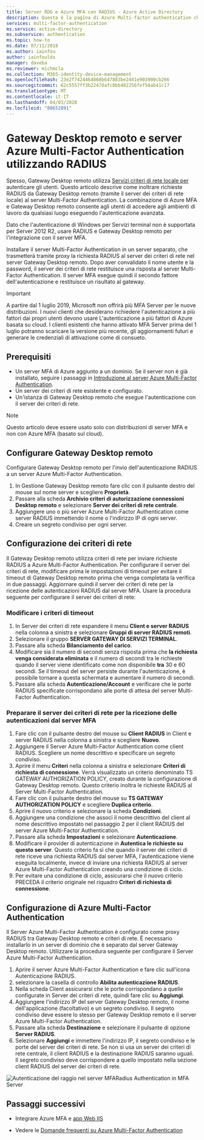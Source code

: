 ```yaml
---
title: Server RDG e Azure MFA con RADIUS - Azure Active Directory
description: Questa è la pagina di Azure Multi-factor authentication che sarà utile per la distribuzione di Gateway Desktop remoto (RD) e Server Azure Multi-Factor Authentication tramite RADIUS.
services: multi-factor-authentication
ms.service: active-directory
ms.subservice: authentication
ms.topic: how-to
ms.date: 07/11/2018
ms.author: iainfou
author: iainfoulds
manager: daveba
ms.reviewer: michmcla
ms.collection: M365-identity-device-management
ms.openlocfilehash: 23e2f7424464860b647883be2441e903900cb266
ms.sourcegitcommit: 62c5557ff3b2247dafc8bb482256fef58ab41c17
ms.translationtype: MT
ms.contentlocale: it-IT
ms.lasthandoff: 04/03/2020
ms.locfileid: "80652891"
---
```

# <a name="remote-desktop-gateway-and-azure-multi-factor-authentication-server-using-radius"></a>Gateway Desktop remoto e server Azure Multi-Factor Authentication utilizzando RADIUS

Spesso, Gateway Desktop remoto utilizza [Servizi criteri di rete locale per](https://docs.microsoft.com/windows-server/networking/core-network-guide/core-network-guide#BKMK_optionalfeatures) autenticare gli utenti. Questo articolo descrive come inoltrare richieste RADIUS da Gateway Desktop remoto (tramite il server dei criteri di rete locale) al server Multi-Factor Authentication. La combinazione di Azure MFA e Gateway Desktop remoto consente agli utenti di accedere agli ambienti di lavoro da qualsiasi luogo eseguendo l'autenticazione avanzata.

Dato che l'autenticazione di Windows per Servizi terminal non è supportata per Server 2012 R2, usare RADIUS e Gateway Desktop remoto per l'integrazione con il server MFA.

Installare il server Multi-Factor Authentication in un server separato, che trasmetterà tramite proxy la richiesta RADIUS al server dei criteri di rete nel server Gateway Desktop remoto. Dopo aver convalidato il nome utente e la password, il server dei criteri di rete restituisce una risposta al server Multi-Factor Authentication. Il server MFA esegue quindi il secondo fattore dell'autenticazione e restituisce un risultato al gateway.

> [!IMPORTANT]
> A partire dal 1 luglio 2019, Microsoft non offrirà più MFA Server per le nuove distribuzioni. I nuovi clienti che desiderano richiedere l'autenticazione a più fattori dai propri utenti devono usare L'autenticazione a più fattori di Azure basata su cloud. I clienti esistenti che hanno attivato MFA Server prima del 1 luglio potranno scaricare la versione più recente, gli aggiornamenti futuri e generare le credenziali di attivazione come di consueto.

## <a name="prerequisites"></a>Prerequisiti

- Un server MFA di Azure aggiunto a un dominio. Se il server non è già installato, seguire i passaggi in [Introduzione al server Azure Multi-Factor Authentication](howto-mfaserver-deploy.md).
- Un server dei criteri di rete esistente e configurato.
- Un'istanza di Gateway Desktop remoto che esegue l'autenticazione con il server dei criteri di rete.

> [!NOTE]
> Questo articolo deve essere usato solo con distribuzioni di server MFA e non con Azure MFA (basato sul cloud).

## <a name="configure-the-remote-desktop-gateway"></a>Configurare Gateway Desktop remoto

Configurare Gateway Desktop remoto per l'invio dell'autenticazione RADIUS a un server Azure Multi-Factor Authentication.

1. In Gestione Gateway Desktop remoto fare clic con il pulsante destro del mouse sul nome server e scegliere **Proprietà**.
2. Passare alla scheda **Archivio criteri di autorizzazione connessioni Desktop remoto** e selezionare **Server dei criteri di rete centrale**.
3. Aggiungere uno o più server Azure Multi-Factor Authentication come server RADIUS immettendo il nome o l'indirizzo IP di ogni server.
4. Creare un segreto condiviso per ogni server.

## <a name="configure-nps"></a>Configurazione dei criteri di rete

Il Gateway Desktop remoto utilizza criteri di rete per inviare richieste RADIUS a Azure Multi-Factor Authentication. Per configurare il server dei criteri di rete, modificare prima le impostazioni di timeout per evitare il timeout di Gateway Desktop remoto prima che venga completata la verifica in due passaggi. Aggiornare quindi il server dei criteri di rete per la ricezione delle autenticazioni RADIUS dal server MFA. Usare la procedura seguente per configurare il server dei criteri di rete:

### <a name="modify-the-timeout-policy"></a>Modificare i criteri di timeout

1. In Server dei criteri di rete espandere il menu **Client e server RADIUS** nella colonna a sinistra e selezionare **Gruppi di server RADIUS remoti**.
2. Selezionare il gruppo **SERVER GATEWAY DI SERVIZI TERMINAL**.
3. Passare alla scheda **Bilanciamento del carico**.
4. Modificare sia il numero di secondi senza risposta prima che **la richiesta venga considerata eliminata** e il numero di secondi tra le richieste quando il server viene identificato come non disponibile **tra** 30 e 60 secondi. Se il timeout del server persiste durante l'autenticazione, è possibile tornare a questa schermata e aumentare il numero di secondi.
5. Passare alla scheda **Autenticazione/Account** e verificare che le porte RADIUS specificate corrispondano alle porte di attesa del server Multi-Factor Authentication.

### <a name="prepare-nps-to-receive-authentications-from-the-mfa-server"></a>Preparare il server dei criteri di rete per la ricezione delle autenticazioni dal server MFA

1. Fare clic con il pulsante destro del mouse su **Client RADIUS** in Client e server RADIUS nella colonna a sinistra e scegliere **Nuovo**.
2. Aggiungere il Server Azure Multi-Factor Authentication come client RADIUS. Scegliere un nome descrittivo e specificare un segreto condiviso.
3. Aprire il menu **Criteri** nella colonna a sinistra e selezionare **Criteri di richiesta di connessione**. Verrà visualizzato un criterio denominato TS GATEWAY AUTHORIZATION POLICY, creato durante la configurazione di Gateway Desktop remoto. Questo criterio inoltra le richieste RADIUS al Server Multi-Factor Authentication.
4. Fare clic con il pulsante destro del mouse su **TS GATEWAY AUTHORIZATION POLICY** e scegliere **Duplica criterio**.
5. Aprire il nuovo criterio e selezionare la scheda **Condizioni**.
6. Aggiungere una condizione che associ il nome descrittivo del client al nome descrittivo impostato nel passaggio 2 per il client RADIUS del server Azure Multi-Factor Authentication.
7. Passare alla scheda **Impostazioni** e selezionare **Autenticazione**.
8. Modificare il provider di autenticazione in **Autentica le richieste su questo server**. Questo criterio fa sì che quando il server dei criteri di rete riceve una richiesta RADIUS dal server MFA, l'autenticazione viene eseguita localmente, invece di inviare una richiesta RADIUS al server Azure Multi-Factor Authentication creando una condizione di ciclo.
9. Per evitare una condizione di ciclo, assicurarsi che il nuovo criterio PRECEDA il criterio originale nel riquadro **Criteri di richiesta di connessione**.

## <a name="configure-azure-multi-factor-authentication"></a>Configurazione di Azure Multi-Factor Authentication

Il Server Azure Multi-Factor Authentication è configurato come proxy RADIUS tra Gateway Desktop remoto e criteri di rete.  È necessario installarlo in un server di dominio che è separato dal server Gateway Desktop remoto. Utilizzare la procedura seguente per configurare il Server Azure Multi-Factor Authentication.

1. Aprire il server Azure Multi-Factor Authentication e fare clic sull'icona Autenticazione RADIUS.
2. selezionare la casella di controllo **Abilita autenticazione RADIUS**.
3. Nella scheda Client assicurarsi che le porte corrispondano a quelle configurate in Server dei criteri di rete, quindi fare clic su **Aggiungi**.
4. Aggiungere l'indirizzo IP del server Gateway Desktop remoto, il nome dell'applicazione (facoltativo) e un segreto condiviso. Il segreto condiviso deve essere lo stesso per Gateway Desktop remoto e il server Azure Multi-Factor Authentication.
3. Passare alla scheda **Destinazione** e selezionare il pulsante di opzione **Server RADIUS**.
4. Selezionare **Aggiungi** e immettere l'indirizzo IP, il segreto condiviso e le porte del server dei criteri di rete. Se non si usa un server dei criteri di rete centrale, il client RADIUS e la destinazione RADIUS saranno uguali. Il segreto condiviso deve corrispondere a quello impostato nella sezione client RADIUS del server dei criteri di rete.

![Autenticazione del raggio nel server MFARadius Authentication in MFA Server](./media/howto-mfaserver-nps-rdg/radius.png)

## <a name="next-steps"></a>Passaggi successivi

- Integrare Azure MFA e [app Web IIS](howto-mfaserver-iis.md)

- Vedere le [Domande frequenti su Azure Multi-Factor Authentication](multi-factor-authentication-faq.md)
